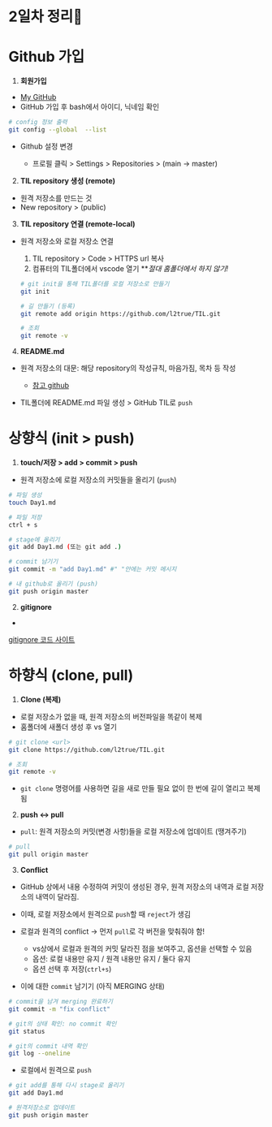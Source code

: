 # 2일차 정리🍕



# Github 가입

1. **회원가입**

- [My GitHub](https://github.com/l2true/)
- GitHub 가입 후 bash에서 아이디, 닉네임 확인

```bash
# config 정보 출력
git config --global  --list
```

- Github 설정 변경

  - 프로필 클릭 > Settings > Repositories > (main -> master) 

  

2. **TIL repository 생성 (remote)**

- 원격 저장소를 만드는 것
- New repository > (public)



3. **TIL repository 연결 (remote-local)**

- 원격 저장소와 로컬 저장소 연결

  1. TIL repository > Code > HTTPS url 복사
  2. 컴퓨터의 TIL폴더에서 vscode 열기 ***절대 홈폴더에서 하지 않기!*
  
  ````bash
  # git init을 통해 TIL폴더를 로컬 저장소로 만들기
  git init
  
  # 길 만들기 (등록)
  git remote add origin https://github.com/l2true/TIL.git 
  
  # 조회
  git remote -v 
  ````



4. **README.md**

- 원격 저장소의 대문: 해당 repository의 작성규칙, 마음가짐, 목차 등 작성
  - [참고 github](https://github.com/oypark/TIL)

- TIL폴더에 README.md 파일 생성 > GitHub TIL로 `push`





# 상향식 (init > push)

1. **touch/저장 > add > commit > push**

- 원격 저장소에 로컬 저장소의 커밋들을 올리기 (`push`)

```bash
# 파일 생성
touch Day1.md

# 파일 저장
ctrl + s

# stage에 올리기
git add Day1.md (또는 git add .)

# commit 남기기
git commit -m "add Day1.md" #" "안에는 커밋 메시지

# 내 github로 올리기 (push)
git push origin master
```



2. **gitignore**

- 

[gitignore 코드 사이트](https://www.toptal.com/developers/gitignore)





# 하향식 (clone, pull)

1. **Clone (복제)**

- 로컬 저장소가 없을 때, 원격 저장소의 버전파일을 똑같이 복제
- 홈폴더에 새폴더 생성 후 vs 열기

```bash
# git clone <url>
git clone https://github.com/l2true/TIL.git 

# 조회
git remote -v 
```

- `git clone` 명령어를 사용하면 길을 새로 만들 필요 없이 한 번에 길이 열리고 복제됨



2. **push <-> pull**

- `pull`: 원격 저장소의 커밋(변경 사항)들을 로컬 저장소에 업데이트 (땡겨주기)

```bash
# pull
git pull origin master
```



3. **Conflict**

-  GitHub 상에서 내용 수정하여 커밋이 생성된 경우, 원격 저장소의 내역과 로컬 저장소의 내역이 달라짐.
- 이때, 로컬 저장소에서 원격으로 `push`할 때 `reject`가 생김
- 로컬과 원격의 conflict -> 먼저 `pull`로 각 버전을 맞춰줘야 함!
  - vs상에서 로컬과 원격의 커밋 달라진 점을 보여주고, 옵션을 선택할 수 있음
  - 옵션: 로컬 내용만 유지 / 원격 내용만 유지 / 둘다 유지
  - 옵션 선택 후 저장(`ctrl+s`)

- 이에 대한 `commit` 남기기 (아직 MERGING 상태)

```bash
# commit을 남겨 merging 완료하기
git commit -m "fix conflict"

# git의 상태 확인: no commit 확인
git status

# git의 commit 내역 확인
git log --oneline
```

- 로컬에서 원격으로 `push`

```bash
# git add를 통해 다시 stage로 올리기 
git add Day1.md

# 원격저장소로 업데이트
git push origin master
```

